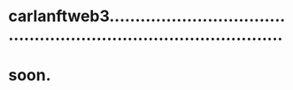 # carlanftweb3.......................................................................................
# soon.
